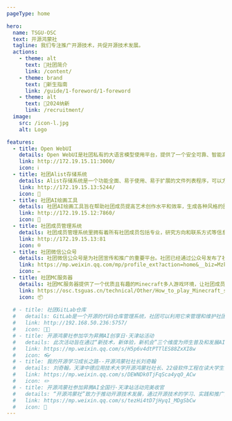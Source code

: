 ```yaml
---
pageType: home

hero:
  name: TSGU-OSC
  text: 开源鸿蒙社
  tagline: 我们专注推广开源技术，共促开源技术发展。
  actions:
    - theme: alt
      text: 📖社团简介
      link: /content/
    - theme: brand
      text: 🧭新生指南
      link: /guide/1-foreword/1-foreword
    - theme: alt
      text: 👤2024纳新
      link: /recruitment/
  image:
    src: /icon-l.jpg
    alt: Logo

features:
  - title: Open WebUI
    details: Open WebUI是社团私有的大语言模型使用平台，提供了一个安全可靠、智能高效的推理模型工具，能够充分满足文本生成、问答分析等日常需求。
    link: http://172.19.15.11:3000/
    icon: ℹ️
  - title: 社团Alist存储系统
    details: Alist存储系统是一个功能全面、易于使用、易于扩展的文件列表程序，可以方便地管理和访问存储于其中的各种文件，实现资源共享。
    link: http://172.19.15.13:5244/
    icon: 💾
  - title: 社团AI绘画工具
    details: 社团AI绘画工具旨在帮助社团成员提高艺术创作水平和效率，生成各种风格的图像，获得新的创意灵感。
    link: http://172.19.15.12:7860/
    icon: 🎨
  - title: 社团成员管理系统
    details: 社团成员管理系统里拥有着所有社团成员包括专业，研究方向和联系方式等信息，为共同学习、项目合作提供参考和交流渠道。
    link: http://172.19.15.13:81
    icon: ®
  - title: 社团微信公众号
    details: 社团微信公众号是为社团宣传和推广的重要平台。社团已经通过公众号发布了社团资讯、活动信息、作品展示等诸多内容。
    link: https://mp.weixin.qq.com/mp/profile_ext?action=home&__biz=MzkxODY5NjQyNw==&scene=124#wechat_redirect
    icon: ✏️
  - title: 社团MC服务器
    details: 社团MC服务器提供了一个优质且有趣的Minecraft多人游戏环境，让社团成员在学习工作之余也可以放松一下，同时促进交流。
    link: https://osc.tsguas.cn/technical/Other/How_to_play_Minecraft_server.html
    icon: 📦️
    
  # - title: 社团GitLab仓库
  #   details: GitLab是一个开源的代码仓库管理系统，社团可以利用它来管理和维护社团的代码资源。通过GitLab，社团成员可以方便地共享代码、协作开发，并通过版本控制功能追踪和管理代码的变化。
  #   link: http://192.168.50.236:5757/
  #   icon: 🧑‍💻
  # - title: 开源鸿蒙社参加华为昇腾AI创享日·天津站活动
  #   details: 此次活动旨在通过“新技术，新体验，新机会”三个维度为师生普及和发展AI人工智能，为开发者创造新价值，不断丰富功能，稳步推进产教融合育人。业界顶尖AI专家应邀出席活动，分享前沿科技，解析技术要点。
  #   link: https://mp.weixin.qq.com/s/H5p6v4dtPTTlES88ZxXI8w
  #   icon: 👓
  # - title: 我的开源学习成长之路--开源鸿蒙社社长刘奇翰
  #   details: 刘奇翰，天津中德应用技术大学开源鸿蒙社社长、22级软件工程在读大学生，华为HSD校园大使、开放原子校源行开源大使。热爱开源技术、开源文化，并投身开源知识传播进校园的事业中。
  #   link: https://mp.weixin.qq.com/s/DEWNDk0TjFqSca4yqO_ACw
  #   icon: ✏️
  # - title: 开源鸿蒙社参加昇腾AI全国行·天津站活动完美收官
  #   details: “开源鸿蒙社”致力于推动开源技术发展，通过开源技术的学习、实践和推广，为同学们提供更多的专业学习机会和职业发展支持，力争未来为社会和行业带来更多的创新和进步。
  #   link: https://mp.weixin.qq.com/s/tezHi4tD7jHyq1_MDgSbCw
  #   icon: 🎉
---
```

